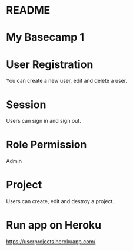 # README

# My Basecamp 1

# User Registration
You can create a new user, edit and delete a user.

# Session
Users can sign in and sign out.

# Role Permission
Admin

# Project
Users can create, edit and destroy a project.

# Run app on Heroku
https://userprojects.herokuapp.com/